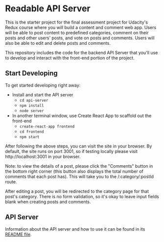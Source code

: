 # Readable API Server

This is the starter project for the final assessment project for Udacity's Redux course where you will build a content and comment web app. Users will be able to post content to predefined categories, comment on their posts and other users' posts, and vote on posts and comments. Users will also be able to edit and delete posts and comments.

This repository includes the code for the backend API Server that you'll use to develop and interact with the front-end portion of the project.

## Start Developing

To get started developing right away:

* Install and start the API server
    - `cd api-server`
    - `npm install`
    - `node server`
* In another terminal window, use Create React App to scaffold out the front-end
    - `create-react-app frontend`
    - `cd frontend`
    - `npm start`

After following the above steps, you can visit the site in your browser. By default, the site runs on port 3001, so if testing locally please visit http://localhost:3001 in your browser.

Note: to view the details of a post, please click the "Comments" button in the bottom right corner (this button also displays the total number of comments that each post has). This will take you to the /:category/:postId route.

After editing a post, you will be redirected to the category page for that post's category. There is no form validation, so it's okay to leave input fields blank when creating posts and comments.

## API Server

Information about the API server and how to use it can be found in its [README file](api-server/README.md).

